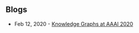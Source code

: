 ## Blogs
- Feb 12, 2020 - [Knowledge Graphs at AAAI 2020](https://medium.com/@mgalkin/knowledge-graphs-aaai-2020-c457ad5aafc0)